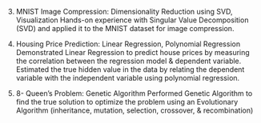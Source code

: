 3.	MNIST Image Compression: Dimensionality Reduction using SVD, Visualization
Hands-on experience with Singular Value Decomposition (SVD) and applied it to the MNIST dataset for image compression.

5.	Housing Price Prediction: Linear Regression, Polynomial Regression
Demonstrated Linear Regression to predict house prices by measuring the correlation between the regression model & dependent variable. Estimated the true hidden value in the data by relating the dependent variable with the independent variable using polynomial regression.

6.	8- Queen’s Problem: Genetic Algorithm
Performed Genetic Algorithm to find the true solution to optimize the problem using an Evolutionary Algorithm (inheritance, mutation, selection, crossover, & recombination)
